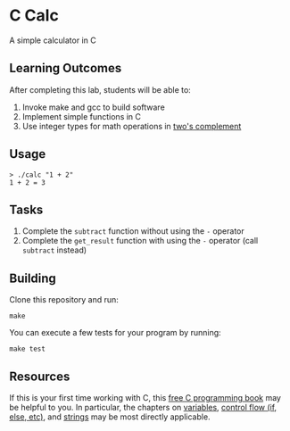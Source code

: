 
C Calc
======

A simple calculator in C

Learning Outcomes
-----------------

After completing this lab, students will be able to:

1. Invoke make and gcc to build software
2. Implement simple functions in C
3. Use integer types for math operations in [two's complement](https://en.wikipedia.org/wiki/Two%27s_complement)

Usage
-----

    > ./calc "1 + 2"
    1 + 2 = 3

Tasks
-----

1. Complete the `subtract` function without using the `-` operator
2. Complete the `get_result` function with using the `-` operator (call `subtract` instead)

Building
--------

Clone this repository and run:

```
make
```

You can execute a few tests for your program by running:

```
make test
```

Resources
---------

If this is your first time working with C, this [free C programming book](https://en.wikibooks.org/wiki/C_Programming/Program_flow_control) may be helpful to you. In particular, the chapters on [variables](https://en.wikibooks.org/wiki/C_Programming/Variables), [control flow (if, else, etc)](https://en.wikibooks.org/wiki/C_Programming/Program_flow_control), and [strings](https://en.wikibooks.org/wiki/C_Programming/Arrays_and_strings) may be most directly applicable.
